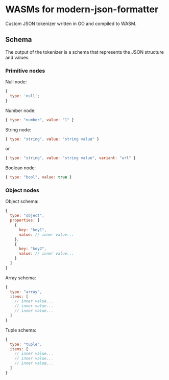 # WASMs for modern-json-formatter

Custom JSON tokenizer written in GO and compiled to WASM.

## Schema

The output of the tokenizer is a schema that represents the JSON structure and values.

### Primitive nodes

Null node:

```js
{
  type: 'null';
}
```

Number node:

```js
{ type: "number", value: "1" }
```

String node:

```js
{ type: "string", value: "string value" }
```

or

```js
{ type: "string", value: "string value", variant: "url" }
```

Boolean node:

```js
{ type: "bool", value: true }
```

### Object nodes

Object schema:

```js
{
  type: "object",
  properties: [
    {
      key: "key1",
      value: // inner value...
    },
    {
      key: "key2",
      value: // inner value...
    }
  ]
}
```

Array schema:

```js
{
  type: "array",
  items: [
    // inner value...
    // inner value...
    // inner value...
  ]
}
```

Tuple schema:

```js
{
  type: "tuple",
  items: [
    // inner value...
    // inner value...
    // inner value...
  ]
}
```
